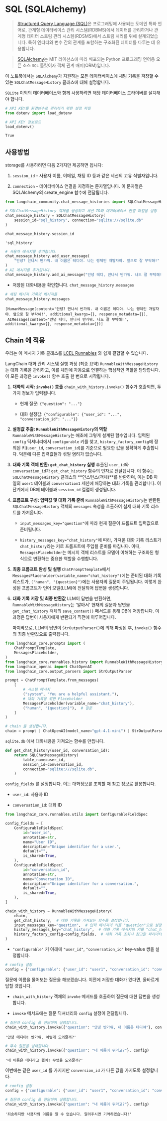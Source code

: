 # SQL (SQLAlchemy)

> [Structured Query Language (SQL)](https://en.wikipedia.org/wiki/SQL)은 프로그래밍에 사용되는 도메인 특화 언어로, 관계형 데이터베이스 관리 시스템(RDBMS)에서 데이터를 관리하거나 관계형 데이터 스트림 관리 시스템(RDSMS)에서 스트림 처리를 위해 설계되었습니다. 특히 엔티티와 변수 간의 관계를 포함하는 구조화된 데이터를 다루는 데 유용합니다.

> [SQLAlchemy](https://github.com/sqlalchemy/sqlalchemy)는 MIT 라이선스에 따라 배포되는 Python 프로그래밍 언어용 오픈 소스 `SQL` 툴킷이자 객체 관계 매퍼(ORM)입니다.

이 노트북에서는 `SQLAlchemy`가 지원하는 모든 데이터베이스에 채팅 기록을 저장할 수 있는 `SQLChatMessageHistory` 클래스에 대해 설명합니다.

`SQLite` 이외의 데이터베이스와 함께 사용하려면 해당 데이터베이스 드라이버를 설치해야 합니다.


```python
# API KEY를 환경변수로 관리하기 위한 설정 파일
from dotenv import load_dotenv

# API KEY 정보로드
load_dotenv()
```

```
True
```

## 사용방법

storage를 사용하려면 다음 2가지만 제공하면 됩니다:

1. `session_id` - 사용자 이름, 이메일, 채팅 ID 등과 같은 세션의 고유 식별자입니다.
    
2. `connection` - 데이터베이스 연결을 지정하는 문자열입니다. 이 문자열은 SQLAlchemy의 create_engine 함수에 전달됩니다.
    


```python
from langchain_community.chat_message_histories import SQLChatMessageHistory

# SQLChatMessageHistory 객체를 생성하고 세션 ID와 데이터베이스 연결 파일을 설정
chat_message_history = SQLChatMessageHistory(
    session_id="sql_history", connection="sqlite:///sqlite.db"
)
```


```python
chat_message_history.session_id
```

```
'sql_history'
```


```python
# 사용자 메시지를 추가합니다.
chat_message_history.add_user_message(
    "안녕? 만나서 반가워. 내 이름은 테디야. 나는 랭체인 개발자야. 앞으로 잘 부탁해!"
)
# AI 메시지를 추가합니다.
chat_message_history.add_ai_message("안녕 테디, 만나서 반가워. 나도 잘 부탁해!")
```

- 저장된 대화내용을 확인합니다. `chat_message_history.messages`
    


```python
# 채팅 메시지 기록의 메시지들
chat_message_history.messages
```

```
[HumanMessage(content='안녕? 만나서 반가워. 내 이름은 테디야. 나는 랭체인 개발자야. 앞으로 잘 부탁해!', additional_kwargs={}, response_metadata={}),
 AIMessage(content='안녕 테디, 만나서 반가워. 나도 잘 부탁해!', additional_kwargs={}, response_metadata={})]
```

## Chain 에 적용

우리는 이 메시지 기록 클래스를 [LCEL Runnables](https://wikidocs.net/235884) 와 쉽게 결합할 수 있습니다.

LangChain 대화 관리 시스템 실행 과정 (최종 요약) `RunnableWithMessageHistory`는 대화 기록을 관리하고, 이를 체인에 자동으로 연결하는 핵심적인 역할을 담당합니다. 이 모든 과정은 `invoke()` 함수 호출 한 번으로 시작됩니다.

1. **대화의 시작: `invoke()` 호출** `chain_with_history.invoke()` 함수가 호출되면, 두 가지 정보가 입력됩니다.
    
    - 현재 질문: `{"question": "..."}`
        
    - 대화 설정값: `{"configurable": {"user_id": "...", "conversation_id": "..."}}`
        
2. **설정값 추출: `RunnableWithMessageHistory`의 역할** `RunnableWithMessageHistory`는 애초에 그렇게 설계된 함수입니다. 입력된 `config` 딕셔너리에서 `configurable` 키를 찾고, `history_factory_config`에 정의된 키(`user_id`, `conversation_id`)를 기준으로 필요한 값을 정확하게 추출합니다. 덕분에 다른 입력값들과 섞일 염려가 없습니다.
    
3. **대화 기록 객체 반환: `get_chat_history` 실행** 추출된 `user_id`와 `conversation_id`가 `get_chat_history` 함수의 인자로 전달됩니다. 이 함수는 `SQLChatMessageHistory` 클래스의 **인스턴스(객체)**를 반환하며, 이는 DB 파일의 `user1` 테이블과 `conversation1` 세션에 해당하는 대화 기록을 관리합니다. 이 단계에서 DB에 테이블과 `session_id` 컬럼이 생성됩니다.
    
4. **프롬프트 구성: 입력값 및 대화 기록 준비** `RunnableWithMessageHistory`는 반환된 `SQLChatMessageHistory` 객체의 `messages` 속성을 호출하여 실제 대화 기록 리스트를 가져옵니다.
    
    - `input_messages_key="question"`에 따라 현재 질문이 프롬프트 입력값으로 준비됩니다.
        
    - `history_messages_key="chat_history"`에 따라, 가져온 대화 기록 리스트가 `chat_history`라는 키로 프롬프트에 주입될 준비를 마칩니다. 이때, `MessagesPlaceholder`는 메시지 객체 리스트를 모델이 이해하는 구조화된 형식으로 변환하는 중요한 역할을 수행합니다.
        
5. **최종 프롬프트 완성 및 실행** `ChatPromptTemplate`에서 `MessagesPlaceholder(variable_name="chat_history")`에는 준비된 대화 기록 리스트가, `("human", "{question}")`에는 사용자의 질문이 주입됩니다. 이렇게 완성된 프롬프트가 언어 모델(LLM)에 전달되어 답변을 생성합니다.
    
6. **대화 기록 저장 및 최종 반환값** LLM이 답변을 반환하면, `RunnableWithMessageHistory`는 '알아서' 현재의 질문과 답변을 `get_chat_history` 객체의 `save_context()` 메서드를 통해 DB에 저장합니다. 이 과정은 답변이 사용자에게 반환되기 직전에 이루어집니다.
    
    마지막으로, LLM의 답변이 `StrOutputParser()`에 의해 파싱된 후, `invoke()` 함수의 최종 반환값으로 출력됩니다.
    


```python
from langchain_core.prompts import (
    ChatPromptTemplate,
    MessagesPlaceholder,
)
from langchain_core.runnables.history import RunnableWithMessageHistory
from langchain_openai import ChatOpenAI
from langchain_core.output_parsers import StrOutputParser
```


```python
prompt = ChatPromptTemplate.from_messages(
    [
        # 시스템 메시지
        ("system", "You are a helpful assistant."),
        # 대화 기록을 위한 Placeholder
        MessagesPlaceholder(variable_name="chat_history"),
        ("human", "{question}"),  # 질문
    ]
)

# chain 을 생성합니다.
chain = prompt | ChatOpenAI(model_name="gpt-4.1-mini") | StrOutputParser()
```

`sqlite.db` 에서 대화내용을 가져오는 함수를 만듭니다.


```python
def get_chat_history(user_id, conversation_id):
    return SQLChatMessageHistory(
        table_name=user_id,
        session_id=conversation_id,
        connection="sqlite:///sqlite.db",
    )
```

`config_fields` 를 설정합니다. 이는 대화정보를 조회할 때 참고 정보로 활용합니다.

- `user_id`: 사용자 ID
    
- `conversation_id`: 대화 ID
    


```python
from langchain_core.runnables.utils import ConfigurableFieldSpec

config_fields = [
    ConfigurableFieldSpec(
        id="user_id",
        annotation=str,
        name="User ID",
        description="Unique identifier for a user.",
        default="",
        is_shared=True,
    ),
    ConfigurableFieldSpec(
        id="conversation_id",
        annotation=str,
        name="Conversation ID",
        description="Unique identifier for a conversation.",
        default="",
        is_shared=True,
    ),
]
```


```python
chain_with_history = RunnableWithMessageHistory(
    chain,
    get_chat_history,  # 대화 기록을 가져오는 함수를 설정합니다.
    input_messages_key="question",  # 입력 메시지의 키를 "question"으로 설정
    history_messages_key="chat_history",  # 대화 기록 메시지의 키를 "chat_history"로 설정
    history_factory_config=config_fields,  # 대화 기록 조회시 참고할 파라미터를 설정합니다.
)
```

- `"configurable"` 키 아래에 `"user_id"`, `"conversation_id"` key-value 쌍을 설정합니다.
    


```python
# config 설정
config = {"configurable": {"user_id": "user1", "conversation_id": "conversation1"}}
```

질문에 이름을 물어보는 질문을 해보겠습니다. 이전에 저장한 대화가 있다면, 올바르게 답할 것입니다.

- `chain_with_history` 객체의 `invoke` 메서드를 호출하여 질문에 대한 답변을 생성합니다.
    
- `invoke` 메서드에는 질문 딕셔너리와 `config` 설정이 전달됩니다.
    


```python
# 질문과 config 를 전달하여 실행합니다.
chain_with_history.invoke({"question": "안녕 반가워, 내 이름은 테디야"}, config)
```

```
'안녕 테디야! 반가워. 어떻게 도와줄까?'
```


```python
# 후속 질문을 실해합니다.
chain_with_history.invoke({"question": "내 이름이 뭐라고?"}, config)
```

```
'네 이름은 테디라고 했어! 무엇을 도와줄까?'
```

이번에는 같은 `user_id` 를 가지지만 `conversion_id` 가 다른 값을 가지도록 설정합니다.


```python
# config 설정
config = {"configurable": {"user_id": "user1", "conversation_id": "conversation2"}}

# 질문과 config 를 전달하여 실행합니다.
chain_with_history.invoke({"question": "내 이름이 뭐라고?"}, config)
```

```
'죄송하지만 사용자의 이름을 알 수 없습니다. 알려주시면 기억하겠습니다!'
```